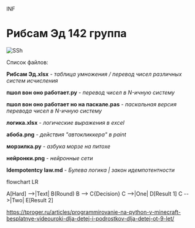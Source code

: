 INF
# Рибсам Эд 142 группа
![SSh](https://blogger.googleusercontent.com/img/b/R29vZ2xl/AVvXsEi9MnPC34ivRXFb29-U51AnDOj3wNreMEJVC7-msLNluuAQ5PJOokwd1astCY4rxDhzhhTR5R60OmIFOb-A4zASMxjGlcAj7ntCE6Y1-WedRSNlyU1ZLjakEzMIPd-W2Jz9_qn8_rGI7qCF_KpjYmJJQpzMTJv-BWxJ2bQb44rUU06_BtkgM_SJcRLP_A/s1600/starship.jpg)

Список файлов:

__Рибсам Эд.xlsx__ - _таблица умножения / перевод чисел различных систем исчисления_

__пшол вон оно работает.py__ - _перевод чисел в N-ичную систему_

__пшол вон оно работает но на паскале.pas__ - _паскальная версия перевода чисел в N-ичную систему_

__логика.xlsx__ - _логические выражения в excel_

__абоба.png__ - _действия "автокликкера" в paint_

__морзилка.py__ - _азбука морзе на питохе_

__нейронки.png__ - _нейронные сети_

__Idempotentcy law.md__ - _Булева логика | закон идемпотентности_

flowchart LR

A[Hard] -->|Text| B(Round)
B --> C{Decision}
C -->|One| D[Result 1]
C -->|Two| E[Result 2]

https://tproger.ru/articles/programmirovanie-na-python-v-minecraft-besplatnye-videouroki-dlja-detej-i-podrostkov-dlja-detej-ot-9-let/
